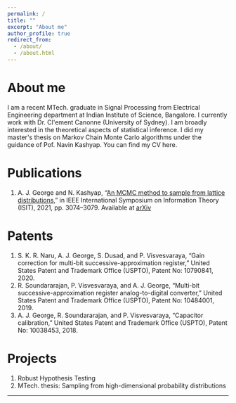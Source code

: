 ```yaml
---
permalink: /
title: ""
excerpt: "About me"
author_profile: true
redirect_from: 
  - /about/
  - /about.html
---
```




About me
======
I am a recent MTech. graduate in Signal Processing from Electrical Engineering department at Indian Institute of Science, Bangalore. I currently work with Dr. Cl\'ement Canonne (University of Sydney). I am broadly interested in the theoretical aspects of statistical inference. I did my master's thesis on Markov Chain Monte Carlo algorithms under the guidance of Pof. Navin Kashyap. You can find my CV here. 

Publications
======

1. A. J. George and N. Kashyap, “[An MCMC method to sample from lattice distributions](https://ieeexplore.ieee.org/document/9517919),” in IEEE International Symposium on Information Theory (ISIT), 2021, pp. 3074–3079. Available at [arXiv](https://arxiv.org/abs/2101.06453)
   
Patents
======

1. S. K. R. Naru, A. J. George, S. Dusad, and P. Visvesvaraya, “Gain correction for multi-bit successive-approximation register,” United States Patent and Trademark Office (USPTO), Patent No: 10790841, 2020.
2. R. Soundararajan, P. Visvesvaraya, and A. J. George, “Multi-bit successive-approximation register analog-to-digital converter,” United States Patent and Trademark Office (USPTO), Patent No: 10484001, 2019.
3. A. J. George, R. Soundararajan, and P. Visvesvaraya, “Capacitor calibration,” United States Patent and Trademark Office (USPTO), Patent No: 10038453, 2018.

Projects
======

1. Robust Hypothesis Testing
2. MTech. thesis: Sampling from high-dimensional probability distributions

------

